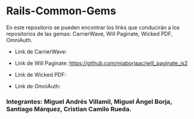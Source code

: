 # Rails-Common-Gems
En este repositorio se pueden encontrar los links que conducirán a los repositorios de las gemas: CarrierWave, Will Paginate, Wicked PDF, OmniAuth.

* Link de CarrierWave:


* Link de Will Paginate:
https://github.com/miaborjaac/will_paginate_is2

* Link de Wicked PDF:


* Link de OmniAuth:


### Integrantes: Miguel Andrés Villamil, Miguel Ángel Borja, Santiago Márquez, Cristian Camilo Rueda.
